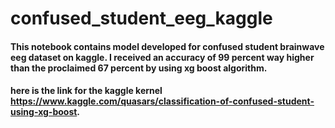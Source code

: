 # confused_student_eeg_kaggle
#### This notebook contains model developed for confused student brainwave eeg dataset on kaggle. I received an accuracy of 99 percent way higher than the proclaimed 67 percent by using xg boost algorithm.
#### here is the link for the kaggle kernel https://www.kaggle.com/quasars/classification-of-confused-student-using-xg-boost.
